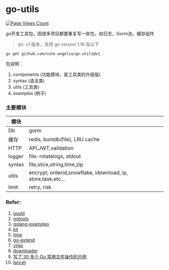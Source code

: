 # go-utils

[![Page Views Count](https://badges.toozhao.com/badges/01EH4J7MXDPXTXC3MCMMZ407PV/green.svg)](https://badges.toozhao.com/badges/01EH4J7MXDPXTXC3MCMMZ407PV/green.svg "Get your own page views count badge on badges.toozhao.com")

go开发工具包，因很多项目都要重复写一些包，如日志，Gorm池，缓存组件

> ps: v1 版本，支持 go version 1.16 及以下

```shell
go get github.com/cute-angelia/go-utils@v1
```


包说明：

1. components (功能模块，是工具类的升级版)
2. syntax (语法类)
3. utils (工具类)
4. examples (例子)

### 主要模块

| 模块   |                                                              |
| ------ | ------------------------------------------------------------ |
| Db     | gorm                                                         |
| 缓存   | redis, buntdb(file), LRU cache                               |
| HTTP   | API,JWT,vaildation                                           |
| logger | file-rotatelogs, stdout                                      |
| syntax | file,slice,string,time,zip                                   |
| utils  | encrypt, orderid,snowflake, idownload, ip, store,task,etc... |
| limit  | retry, risk                                                  |

### Refer:

1. [goutil](https://github.com/gookit/goutil)
2. [gotools](https://github.com/asktop/gotools)
3. [golang-examples](https://github.com/SimonWaldherr/golang-examples)
4. [kit](https://github.com/ardanlabs/kit)
5. [time](https://github.com/jinzhu/now)
6. [go-extend](https://github.com/cute-angelia/go-extend)
7. [yiigo](https://github.com/shenghui0779/yiigo)
8. [downloader](https://github.com/polaris1119/downloader)
9. [写了 30 多个 Go 常用文件操作的示例](https://mp.weixin.qq.com/s/dczWeHW6JWSJMJx1nBx7rA)
10. [lancet](https://github.com/duke-git/lancet)
